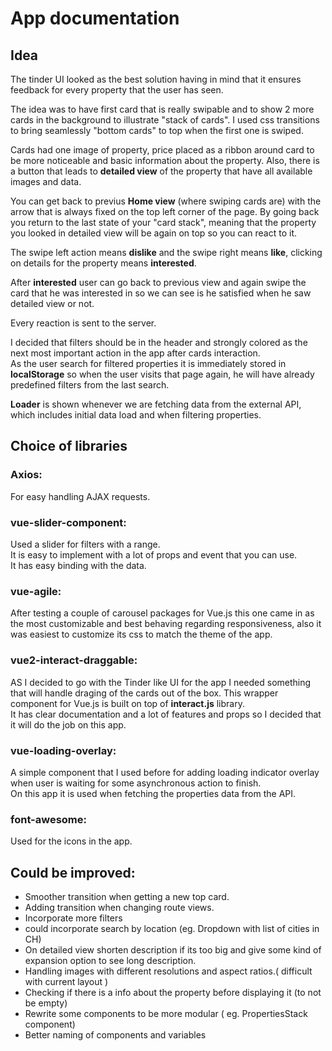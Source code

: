# App documentation

## Idea

The tinder UI looked as the best solution having in mind that it ensures feedback for every property that the user has seen.
<br>

The idea was to have first card that is really swipable and to show 2 more cards in the background to illustrate "stack of cards".
I used css transitions to bring seamlessly "bottom cards" to top when the first one is swiped.

Cards had one image of property, price placed as a ribbon around card to be more noticeable and basic information about the property. Also, there is a button that leads to **detailed view** of the property that have all available images and data.

You can get back to previus **Home view** (where swiping cards are) with the arrow that is always fixed on the top left corner of the page. By going back you return to the last state of your "card stack", meaning that the property you looked in detailed view will be again on top so you can react to it.

The swipe left action means **dislike** and the swipe right means **like**, clicking on details for the property means **interested**.

After **interested** user can go back to previous view and again swipe the card that he was interested in so we can see is he satisfied when he saw detailed view or not.

Every reaction is sent to the server.



I decided that filters should be in the header and strongly colored as the next most important action in the app after cards interaction.<br>
As the user search for filtered properties it is immediately stored in **localStorage** so when the user visits that page again, he will have already predefined filters from the last search.

**Loader** is shown whenever we are fetching data from the external API, which includes initial data load and when filtering properties.



## Choice of libraries

### Axios:

For easy handling AJAX requests.

### vue-slider-component:

Used a slider for filters with a range. <br>
It is easy to implement with a lot of props and event that you can use.<br>
It has easy binding with the data.

### vue-agile:

After testing a couple of carousel packages for Vue.js this one came in as the most customizable and best behaving regarding responsiveness, also it was easiest to customize its css to match the theme of the app.

### vue2-interact-draggable:

AS I decided to go with the Tinder like UI for the app I needed something that will handle draging of the cards out of the box.
This wrapper component for Vue.js is built on top of **interact.js** library.<br>
It has clear documentation and a lot of features and props so I decided that it will do the job on this app.

### vue-loading-overlay:

A simple component that I used before for adding loading indicator overlay when user is waiting for some asynchronous action to finish. <br>
On this app it is used when fetching the properties data from the API.

### font-awesome:

Used for the icons in the app.

## Could be improved:

* Smoother transition when getting a new top card.
* Adding transition when changing route views.
* Incorporate more filters
* could incorporate search by location (eg. Dropdown with list of cities in CH)
* On detailed view shorten description if its too big and give some kind of expansion option to see long description. 
* Handling images with different resolutions and aspect ratios.( difficult with current layout )
* Checking if there is a info about the property before displaying it (to not be empty)
* Rewrite some components to be more modular ( eg. PropertiesStack component)
* Better naming of components and variables

